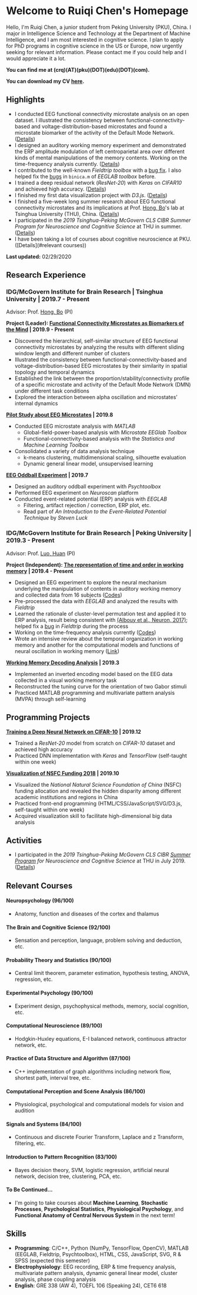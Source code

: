 # Welcome to Ruiqi Chen's Homepage



Hello, I'm Ruiqi Chen, a junior student from Peking University (PKU), China. I major in Intelligence Science and Technology at the Department of Machine Intelligence, and I am most interested in cognitive science. I plan to apply for PhD programs in cognitive science in the US or Europe, now urgently seeking for relevant information. Please contact me if you could help and I would appreciate it a lot.

**You can find me at (crq)(AT)(pku)(DOT)(edu)(DOT)(com).**

**You can download my CV [here](Ruiqi_Chen_CV.pdf).**



## Highlights

- I conducted EEG functional connectivity microstate analysis on an open dataset. I illustrated the consistency between functional-connectivity-based and voltage-distribution-based microstates and found a microstate biomarker of the activity of the Default Mode Network. ([Details](microstate-research/index.html))
- I designed an auditory working memory experiment and demonstrated the ERP amplitude modulation of left centroparietal area over different kinds of mental manipulations of the memory contents. Working on the time-frequency analysis currently. ([Details](undergraduate-research/index.html))
- I contributed to the well-known *Fieldtrip toolbox* with a [bug fix](https://github.com/fieldtrip/fieldtrip/commit/22cbd13cd314efd831314cb5cb08dbf5011b2316). I also helped fix the [bugs](https://github.com/sccn/eeglab/issues/61) in `binica.m` of *EEGLAB toolbox* before.
- I trained a deep residual network (*ResNet-20*) with *Keras* on *CIFAR10* and achieved high accuracy. ([Details](deep-learning-startup/index.html))
- I finished my first data visualization project with *D3.js*. ([Details](visualization-project/index.html))
- I finished a five-week long summer research about EEG functional connectivity microstates and its implications at Prof. [Hong, Bo](http://mcgovern.med.tsinghua.edu.cn/en/infoshow-1205.html)'s lab at Tsinghua University (THU), China. ([Details](summer-research-THU/index.html))
- I participated in the *2019 Tsinghua-Peking McGovern CLS CIBR Summer Program for Neuroscience and Cognitive Science* at THU in summer. ([Details](summer-school/index.html))
- I have been taking a lot of courses about cognitive neuroscience at PKU. ([Details](#relevant courses))

**Last updated:** 02/29/2020



## Research Experience

### IDG/McGovern Institute for Brain Research \| Tsinghua University | 2019.7 - Present

Advisor: Prof. [Hong, Bo](http://mcgovern.med.tsinghua.edu.cn/en/infoshow-1205.html) (PI)

**Project (Leader): [Functional Connectivity Microstates as Biomarkers of the Mind](microstate-research/) | 2019.9 - Present**

- Discovered the hierarchical, self-similar structure of EEG functional connectivity microstates by analyzing the results with different sliding window length and different number of clusters
- Illustrated the consistency between functional-connectivity-based and voltage-distribution-based EEG microstates by their similarity in spatial topology and temporal dynamics
- Established the link between the proportion/stability/connectivity profile of a specific microstate and activity of the Default Mode Network (DMN) under different task conditions
- Explored the interaction between alpha oscillation and microstates’ internal dynamics

**[Pilot Study about EEG Microstates](summer-research-THU/index.html) | 2019.8**

- Conducted EEG microstate analysis with *MATLAB*
  - Global-field-power-based analysis with *Microstate EEGlab Toolbox*
  - Functional-connectivity-based analysis with the *Statistics and Machine Learning Toolbox*
- Consolidated a variety of data analysis technique
  - k-means clustering, multidimensional scaling, silhouette evaluation
  - Dynamic general linear model, unsupervised learning

**[EEG Oddball Experiment](summer-research-THU/index.html) | 2019.7**

- Designed an auditory oddball experiment with *Psychtoolbox*
- Performed EEG experiment on *Neuroscan* platform
- Conducted event-related potential (ERP) analysis with *EEGLAB*
  - Filtering, artifact rejection / correction, ERP plot, etc.
  - Read part of *An Introduction to the Event-Related Potential Technique* by *Steven Luck*



### IDG/McGovern Institute for Brain Research \| Peking University | 2019.3 - Present

Advisor: Prof. [Luo, Huan](http://mgv.pku.edu.cn/english/people/lbd/sopacs/220154.htm) (PI)

**Project (Independent): [The representation of time and order in working memory](undergraduate-research/index.html) | 2019.4 - Present** 

-   Designed an EEG experiment to explore the neural mechanism underlying the manipulation of contents in auditory working memory and collected data from 16 subjects ([Codes](https://github.com/rq-Chen/Undergraduate_Research_at_PKU/tree/master/Auditory%20Working%20Memory/Experiment))
-   Pre-processed the data with *EEGLAB* and analyzed the results with *Fieldtrip*
-   Learned the rationale of cluster-level permutation test and applied it to ERP analysis, result being consistent with [(Albouy et al., Neuron, 2017)](https://www.cell.com/neuron/pdf/S0896-6273(17)30198-8.pdf); helped fix a [bug](https://github.com/fieldtrip/fieldtrip/commit/22cbd13cd314efd831314cb5cb08dbf5011b2316) in *Fieldtrip* during the process
-   Working on the time-frequency analysis currently ([Codes](https://github.com/rq-Chen/Undergraduate_Research_at_PKU/tree/master/Auditory%20Working%20Memory/Analysis))
-   Wrote an intensive review about the temporal organization in working memory and another for the computational models and functions of neural oscillation in working memory ([Link](https://github.com/rq-Chen/Undergraduate_Research_at_PKU/tree/master/Reading))

**[Working Memory Decoding Analysis](https://github.com/rq-Chen/Undergraduate_Research_at_PKU/tree/master/EEG_Visual_Decoding) | 2019.3**

- Implemented an inverted encoding model based on the EEG data collected in a visual working memory task
- Reconstructed the tuning curve for the orientation of two Gabor stimuli
- Practiced MATLAB programming and multivariate pattern analysis (MVPA) through self-learning



## Programming Projects

**[Training a Deep Neural Network on CIFAR-10](https://rq-chen.github.io/deep-learning-startup/) | 2019.12**

- Trained a *ResNet-20* model from scratch on *CIFAR-10* dataset and achieved high accuracy
- Practiced DNN implementation with *Keras* and *TensorFlow* (self-taught within one week)

**[Visualization of NSFC Funding 2018](https://rq-chen.github.io/visualization-project/) | 2019.10**

- Visualized the *National Natural Science Foundation of China* (NSFC) funding allocation and revealed the hidden disparity among different academic institutions and regions in China
- Practiced front-end programming (HTML/CSS/JavaScript/SVG/D3.js, self-taught within one week)
- Acquired visualization skill to facilitate high-dimensional big data analysis



## Activities

- I participated in the *2019 Tsinghua-Peking McGovern CLS CIBR [Summer Program](http://mcgovern.med.tsinghua.edu.cn/en/infoshow-1824.html) for Neuroscience and Cognitive Science* at THU in July 2019. ([Details](summer-school/index.html))



## Relevant Courses

#### Neuropsychology (96/100)

- Anatomy, function and diseases of the cortex and thalamus

#### The Brain and Cognitive Science (92/100)

- Sensation and perception, language, problem solving and deduction, etc.

#### Probability Theory and Statistics (90/100)

- Central limit theorem, parameter estimation, hypothesis testing, ANOVA, regression, etc.

#### Experimental Psychology (90/100)

- Experiment design, psychophysical methods, memory, social cognition, etc.

#### Computational Neuroscience (89/100)

- Hodgkin-Huxley equations, E-I balanced network, continuous attractor network, etc.

#### Practice of Data Structure and Algorithm (87/100)

- C++ implementation of graph algorithms including network flow, shortest path, interval tree, etc.

#### Computational Perception and Scene Analysis (86/100)

- Physiological, psychological and computational models for vision and audition

#### Signals and Systems (84/100)

- Continuous and discrete Fourier Transform, Laplace and z Transform, filtering, etc.

#### Introduction to Pattern Recognition (83/100)

- Bayes decision theory, SVM, logistic regression, artificial neural network, decision tree, clustering, PCA, etc.

#### To Be Continued...

- I'm going to take courses about **Machine Learning**, **Stochastic Processes**, **Psychological Statistics**, **Physiological Psychology**, and **Functional Anatomy of Central Nervous System** in the next term!



## Skills

- **Programming**: C/C++, Python (NumPy, TensorFlow, OpenCV), MATLAB (EEGLAB, Fieldtrip, Psychtoolbox), HTML, CSS, JavaScript, SVG, R & SPSS (expected this semester)
- **Electrophysiology**: EEG recording, ERP & time frequency analysis, multivariate pattern analysis, dynamic general linear model, cluster analysis, phase coupling analysis
- **English**: GRE 338 (AW 4), TOEFL 106 (Speaking 24), CET6 618


